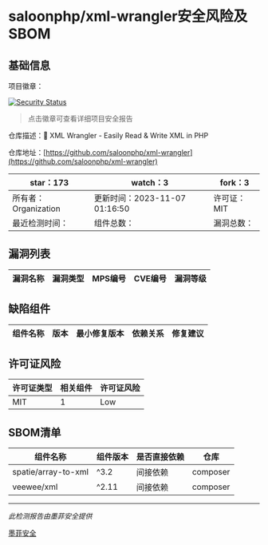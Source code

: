 # saloonphp/xml-wrangler安全风险及SBOM

## 基础信息

项目徽章：

[![Security Status](https://www.murphysec.com/platform3/v31/badge/1721601884238209024.svg)](https://www.murphysec.com/console/report/1721601883508400128/1721601884238209024)

> 点击徽章可查看详细项目安全报告

仓库描述：🌵 XML Wrangler - Easily Read & Write XML in PHP

仓库地址：[https://github.com/saloonphp/xml-wrangler](https://github.com/saloonphp/xml-wrangler)

| star：173 | watch：3 | fork：3 |
| ----------- | -------------- | ------------ |
| 所有者：Organization | 更新时间：2023-11-07 01:16:50 | 许可证：MIT |
| 最近检测时间： | 组件总数： | 漏洞总数： |




## 漏洞列表

| 漏洞名称 | 漏洞类型 | MPS编号 | CVE编号 | 漏洞等级 |
| ------- | ------ | ------- | ------ | ----- |





## 缺陷组件

| 组件名称 | 版本 | 最小修复版本 | 依赖关系 | 修复建议 |
| -------- | ---- | ------------ | -------- | -------- |





## 许可证风险

| 许可证类型 | 相关组件 | 许可证风险 |
| ---------- | -------- | ---------- |
|MIT|1|Low|




## SBOM清单

| 组件名称 | 组件版本 | 是否直接依赖 | 仓库 |
| -------- | -------- | ------------ | ---- |
|spatie/array-to-xml|^3.2|间接依赖|composer|
|veewee/xml|^2.11|间接依赖|composer|


------

*此检测报告由墨菲安全提供*

[墨菲安全](www.murphysec.com)